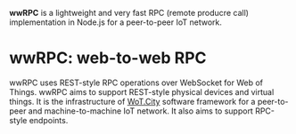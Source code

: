 **wwRPC** is a lightweight and very fast RPC (remote producre call) implementation in Node.js for a peer-to-peer IoT network.

# wwRPC: web-to-web RPC

wwRPC uses REST-style RPC operations over WebSocket for Web of Things. wwRPC aims to support REST-style physical devices and virtual things. It is the infrastructure of [WoT.City](https://wotcity.com) software framework for a peer-to-peer and machine-to-machine IoT network. It also aims to support RPC-style endpoints.
